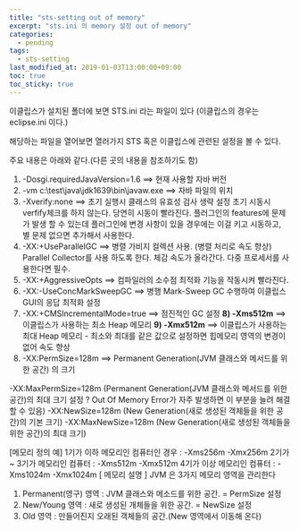 ```yaml
---
title: "sts-setting out of memory"
excerpt: "sts.ini 의 memory 설정 out of memory"
categories:
  - pending
tags:
  - sts-setting
last_modified_at: 2019-01-03T13:00:00+09:00
toc: true
toc_sticky: true
---
```



이클립스가 설치된 폴더에 보면 STS.ini 라는 파일이 있다 (이클립스의 경우는 eclipse.ini 이다.)

해당하는 파일을 열어보면 열러가지 STS 혹은 이클립스에 관련된 설정을 볼 수 있다.

주요 내용은 아래와 같다.(다른 곳의 내용을 참조하기도 함)

1) -Dosgi.requiredJavaVersion=1.6​
      ==> 현재 사용할 자바 버전
2) -vm c:\test\java\jdk1639\bin\javaw.exe​
    ==> 자바 파일의 위치
3) -Xverify:none
    ==> 초기 실행시 클래스의 유효성 검사 생략 설정
    초기 시동시 verfify체크를 하지 않는다. 당연히 시동이 빨라진다. 플러그인의 features에 문제가 발생 할 수 있는데 플러그인에 변경 사항이 있을 경우에는 이걸 키고 시동하고, 별 문제 없으면 추가해서 사용한다.
4) -XX:+UseParallelGC
    ==> 병렬 가비지 컬렉션 사용. (병렬 처리로 속도 향상)
    Parallel Collector를 사용 하도록 한다. 체감 속도가 올라간다. 다중 프로세서를 사용한다면 필수.
5) -XX:+AggressiveOpts
    ==> 컴파일러의 소수점 최적화 기능을 작동시켜 빨라진다.
6) -XX:-UseConcMarkSweepGC
    ==> 병행 Mark-Sweep GC 수행하여 이클립스 GUI의 응답 최적화 설정
7) -XX:+CMSIncrementalMode=true
    ==> 점진적인 GC 설정
**8) -Xms512m**
    ==> 이클립스가 사용하는 최소 Heap 메모리
**9) -Xmx512m**
    ==> 이클립스가 사용하는 최대 Heap 메모리 - 최소와 최대를 같은 값으로 설정하면
          힙메모리 영역의 변경이 없어 속도 향상
10) -XX:PermSize=128m
      ==> Permanent Generation(JVM 클래스와 메서드를 위한 공간) 의 크기

-XX:MaxPermSize=128m (Permanent Generation(JVM 클래스와 메서드를 위한 공간)의 최대 크기 설정 ? Out Of Memory Error가 자주 발생하면 이 부분을 늘려 해결할 수 있음)
-XX:NewSize=128m (New Generation(새로 생성된 객체들을 위한 공간)의 기본 크기)
-XX:MaxNewSize=128m (New Generation(새로 생성된 객체들을 위한 공간)의 최대 크기)

[메모리 정의 예]
1기가 이하 메모리인 컴퓨터인 경우 : -Xms256m -Xmx256m
2기가 ~ 3기가 메모리인 컴퓨터 : -Xms512m -Xmx512m
4기가 이상 메모리인 컴퓨터 : -Xms1024m -Xmx1024m
[ 메모리 설명 ]
JVM 은 3가지 메모리 영역을 관리한다
1. Permanent(영구) 영역 : JVM 클래스와 메소드를 위한 공간. = PermSize 설정
2. New/Young 영역 : 새로 생성된 개체들을 위한 공간. = NewSize 설정
3. Old 영역 : 만들어진지 오래된 객체들의 공간.(New 영역에서 이동해 온다)
